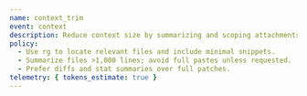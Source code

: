 ```yaml
---
name: context_trim
event: context
description: Reduce context size by summarizing and scoping attachments.
policy:
  - Use rg to locate relevant files and include minimal snippets.
  - Summarize files >1,000 lines; avoid full pastes unless requested.
  - Prefer diffs and stat summaries over full patches.
telemetry: { tokens_estimate: true }
---
```


